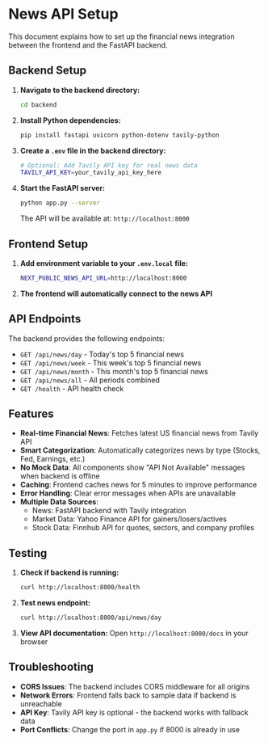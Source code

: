 # News API Setup

This document explains how to set up the financial news integration between the frontend and the FastAPI backend.

## Backend Setup

1. **Navigate to the backend directory:**
   ```bash
   cd backend
   ```

2. **Install Python dependencies:**
   ```bash
   pip install fastapi uvicorn python-dotenv tavily-python
   ```

3. **Create a `.env` file in the backend directory:**
   ```bash
   # Optional: Add Tavily API key for real news data
   TAVILY_API_KEY=your_tavily_api_key_here
   ```

4. **Start the FastAPI server:**
   ```bash
   python app.py --server
   ```

   The API will be available at: `http://localhost:8000`

## Frontend Setup

1. **Add environment variable to your `.env.local` file:**
   ```bash
   NEXT_PUBLIC_NEWS_API_URL=http://localhost:8000
   ```

2. **The frontend will automatically connect to the news API**

## API Endpoints

The backend provides the following endpoints:

- `GET /api/news/day` - Today's top 5 financial news
- `GET /api/news/week` - This week's top 5 financial news  
- `GET /api/news/month` - This month's top 5 financial news
- `GET /api/news/all` - All periods combined
- `GET /health` - API health check

## Features

- **Real-time Financial News**: Fetches latest US financial news from Tavily API
- **Smart Categorization**: Automatically categorizes news by type (Stocks, Fed, Earnings, etc.)
- **No Mock Data**: All components show "API Not Available" messages when backend is offline
- **Caching**: Frontend caches news for 5 minutes to improve performance
- **Error Handling**: Clear error messages when APIs are unavailable
- **Multiple Data Sources**: 
  - News: FastAPI backend with Tavily integration
  - Market Data: Yahoo Finance API for gainers/losers/actives
  - Stock Data: Finnhub API for quotes, sectors, and company profiles

## Testing

1. **Check if backend is running:**
   ```bash
   curl http://localhost:8000/health
   ```

2. **Test news endpoint:**
   ```bash
   curl http://localhost:8000/api/news/day
   ```

3. **View API documentation:**
   Open `http://localhost:8000/docs` in your browser

## Troubleshooting

- **CORS Issues**: The backend includes CORS middleware for all origins
- **Network Errors**: Frontend falls back to sample data if backend is unreachable
- **API Key**: Tavily API key is optional - the backend works with fallback data
- **Port Conflicts**: Change the port in `app.py` if 8000 is already in use 